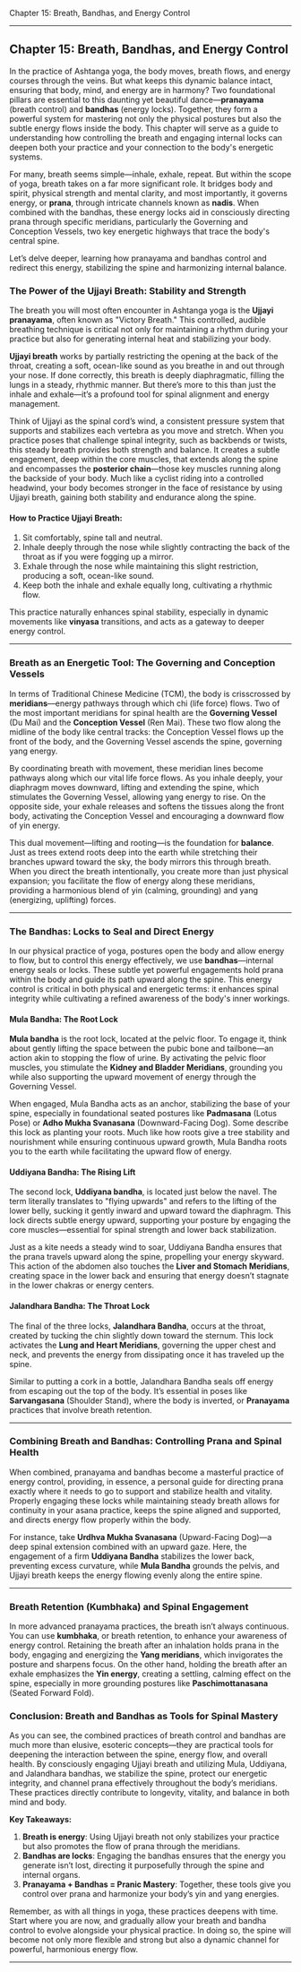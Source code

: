 Chapter 15: Breath, Bandhas, and Energy Control

---

## Chapter 15: Breath, Bandhas, and Energy Control

In the practice of Ashtanga yoga, the body moves, breath flows, and energy courses through the veins. But what keeps this dynamic balance intact, ensuring that body, mind, and energy are in harmony? Two foundational pillars are essential to this daunting yet beautiful dance—**pranayama** (breath control) and **bandhas** (energy locks). Together, they form a powerful system for mastering not only the physical postures but also the subtle energy flows inside the body. This chapter will serve as a guide to understanding how controlling the breath and engaging internal locks can deepen both your practice and your connection to the body's energetic systems.

For many, breath seems simple—inhale, exhale, repeat. But within the scope of yoga, breath takes on a far more significant role. It bridges body and spirit, physical strength and mental clarity, and most importantly, it governs energy, or **prana**, through intricate channels known as **nadis**. When combined with the bandhas, these energy locks aid in consciously directing prana through specific meridians, particularly the Governing and Conception Vessels, two key energetic highways that trace the body's central spine.

Let’s delve deeper, learning how pranayama and bandhas control and redirect this energy, stabilizing the spine and harmonizing internal balance.

### **The Power of the Ujjayi Breath: Stability and Strength**

The breath you will most often encounter in Ashtanga yoga is the **Ujjayi pranayama**, often known as "Victory Breath." This controlled, audible breathing technique is critical not only for maintaining a rhythm during your practice but also for generating internal heat and stabilizing your body.

**Ujjayi breath** works by partially restricting the opening at the back of the throat, creating a soft, ocean-like sound as you breathe in and out through your nose. If done correctly, this breath is deeply diaphragmatic, filling the lungs in a steady, rhythmic manner. But there’s more to this than just the inhale and exhale—it’s a profound tool for spinal alignment and energy management.

Think of Ujjayi as the spinal cord’s wind, a consistent pressure system that supports and stabilizes each vertebra as you move and stretch. When you practice poses that challenge spinal integrity, such as backbends or twists, this steady breath provides both strength and balance. It creates a subtle engagement, deep within the core muscles, that extends along the spine and encompasses the **posterior chain**—those key muscles running along the backside of your body. Much like a cyclist riding into a controlled headwind, your body becomes stronger in the face of resistance by using Ujjayi breath, gaining both stability and endurance along the spine.

#### **How to Practice Ujjayi Breath:**

1. Sit comfortably, spine tall and neutral.
2. Inhale deeply through the nose while slightly contracting the back of the throat as if you were fogging up a mirror.
3. Exhale through the nose while maintaining this slight restriction, producing a soft, ocean-like sound.
4. Keep both the inhale and exhale equally long, cultivating a rhythmic flow.

This practice naturally enhances spinal stability, especially in dynamic movements like **vinyasa** transitions, and acts as a gateway to deeper energy control.

---

### **Breath as an Energetic Tool: The Governing and Conception Vessels**

In terms of Traditional Chinese Medicine (TCM), the body is crisscrossed by **meridians**—energy pathways through which chi (life force) flows. Two of the most important meridians for spinal health are the **Governing Vessel** (Du Mai) and the **Conception Vessel** (Ren Mai). These two flow along the midline of the body like central tracks: the Conception Vessel flows up the front of the body, and the Governing Vessel ascends the spine, governing yang energy.

By coordinating breath with movement, these meridian lines become pathways along which our vital life force flows. As you inhale deeply, your diaphragm moves downward, lifting and extending the spine, which stimulates the Governing Vessel, allowing yang energy to rise. On the opposite side, your exhale releases and softens the tissues along the front body, activating the Conception Vessel and encouraging a downward flow of yin energy.

This dual movement—lifting and rooting—is the foundation for **balance**. Just as trees extend roots deep into the earth while stretching their branches upward toward the sky, the body mirrors this through breath. When you direct the breath intentionally, you create more than just physical expansion; you facilitate the flow of energy along these meridians, providing a harmonious blend of yin (calming, grounding) and yang (energizing, uplifting) forces.

---

### **The Bandhas: Locks to Seal and Direct Energy**

In our physical practice of yoga, postures open the body and allow energy to flow, but to control this energy effectively, we use **bandhas**—internal energy seals or locks. These subtle yet powerful engagements hold prana within the body and guide its path upward along the spine. This energy control is critical in both physical and energetic terms: it enhances spinal integrity while cultivating a refined awareness of the body's inner workings.

#### **Mula Bandha: The Root Lock**

**Mula bandha** is the root lock, located at the pelvic floor. To engage it, think about gently lifting the space between the pubic bone and tailbone—an action akin to stopping the flow of urine. By activating the pelvic floor muscles, you stimulate the **Kidney and Bladder Meridians**, grounding you while also supporting the upward movement of energy through the Governing Vessel.

When engaged, Mula Bandha acts as an anchor, stabilizing the base of your spine, especially in foundational seated postures like **Padmasana** (Lotus Pose) or **Adho Mukha Svanasana** (Downward-Facing Dog). Some describe this lock as planting your roots. Much like how roots give a tree stability and nourishment while ensuring continuous upward growth, Mula Bandha roots you to the earth while facilitating the upward flow of energy.

#### **Uddiyana Bandha: The Rising Lift**

The second lock, **Uddiyana bandha**, is located just below the navel. The term literally translates to "flying upwards" and refers to the lifting of the lower belly, sucking it gently inward and upward toward the diaphragm. This lock directs subtle energy upward, supporting your posture by engaging the core muscles—essential for spinal strength and lower back stabilization.

Just as a kite needs a steady wind to soar, Uddiyana Bandha ensures that the prana travels upward along the spine, propelling your energy skyward. This action of the abdomen also touches the **Liver and Stomach Meridians**, creating space in the lower back and ensuring that energy doesn’t stagnate in the lower chakras or energy centers.

#### **Jalandhara Bandha: The Throat Lock**

The final of the three locks, **Jalandhara Bandha**, occurs at the throat, created by tucking the chin slightly down toward the sternum. This lock activates the **Lung and Heart Meridians**, governing the upper chest and neck, and prevents the energy from dissipating once it has traveled up the spine.

Similar to putting a cork in a bottle, Jalandhara Bandha seals off energy from escaping out the top of the body. It’s essential in poses like **Sarvangasana** (Shoulder Stand), where the body is inverted, or **Pranayama** practices that involve breath retention.

---

### **Combining Breath and Bandhas: Controlling Prana and Spinal Health**

When combined, pranayama and bandhas become a masterful practice of energy control, providing, in essence, a personal guide for directing prana exactly where it needs to go to support and stabilize health and vitality. Properly engaging these locks while maintaining steady breath allows for continuity in your asana practice, keeps the spine aligned and supported, and directs energy flow properly within the body.

For instance, take **Urdhva Mukha Svanasana** (Upward-Facing Dog)—a deep spinal extension combined with an upward gaze. Here, the engagement of a firm **Uddiyana Bandha** stabilizes the lower back, preventing excess curvature, while **Mula Bandha** grounds the pelvis, and Ujjayi breath keeps the energy flowing evenly along the entire spine.

---

### **Breath Retention (Kumbhaka) and Spinal Engagement**

In more advanced pranayama practices, the breath isn’t always continuous. You can use **kumbhaka**, or breath retention, to enhance your awareness of energy control. Retaining the breath after an inhalation holds prana in the body, engaging and energizing the **Yang meridians**, which invigorates the posture and sharpens focus. On the other hand, holding the breath after an exhale emphasizes the **Yin energy**, creating a settling, calming effect on the spine, especially in more grounding postures like **Paschimottanasana** (Seated Forward Fold).

### **Conclusion: Breath and Bandhas as Tools for Spinal Mastery**

As you can see, the combined practices of breath control and bandhas are much more than elusive, esoteric concepts—they are practical tools for deepening the interaction between the spine, energy flow, and overall health. By consciously engaging Ujjayi breath and utilizing Mula, Uddiyana, and Jalandhara bandhas, we stabilize the spine, protect our energetic integrity, and channel prana effectively throughout the body’s meridians. These practices directly contribute to longevity, vitality, and balance in both mind and body.

**Key Takeaways:**
1. **Breath is energy**: Using Ujjayi breath not only stabilizes your practice but also promotes the flow of prana through the meridians.
2. **Bandhas are locks**: Engaging the bandhas ensures that the energy you generate isn’t lost, directing it purposefully through the spine and internal organs.
3. **Pranayama + Bandhas = Pranic Mastery**: Together, these tools give you control over prana and harmonize your body’s yin and yang energies.

Remember, as with all things in yoga, these practices deepens with time. Start where you are now, and gradually allow your breath and bandha control to evolve alongside your physical practice. In doing so, the spine will become not only more flexible and strong but also a dynamic channel for powerful, harmonious energy flow.

---